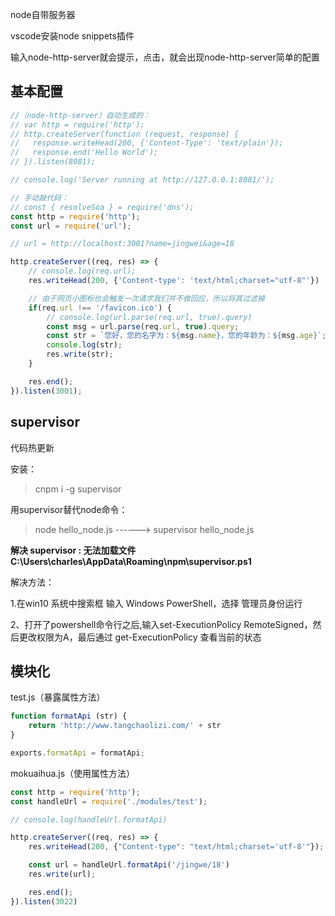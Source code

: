 node自带服务器

vscode安装node snippets插件

输入node-http-server就会提示，点击，就会出现node-http-server简单的配置

## 基本配置

~~~js
//（node-http-server）自动生成的：
// var http = require('http');
// http.createServer(function (request, response) {
//   response.writeHead(200, {'Content-Type': 'text/plain'});
//   response.end('Hello World');
// }).listen(8081);

// console.log('Server running at http://127.0.0.1:8081/');

// 手动敲代码：
// const { resolveSoa } = require('dns');
const http = require('http');
const url = require('url');

// url = http://localhost:3001?name=jingwei&age=18

http.createServer((req, res) => {
    // console.log(req.url);
    res.writeHead(200, {'Content-type': 'text/html;charset="utf-8"'})

    // 由于网页小图标也会触发一次请求我们并不做回应，所以将其过滤掉
    if(req.url !== '/favicon.ico') {
        // console.log(url.parse(req.url, true).query)
        const msg = url.parse(req.url, true).query;
        const str = `您好，您的名字为：${msg.name}，您的年龄为：${msg.age}`;
        console.log(str);
        res.write(str);
    }

    res.end();    
}).listen(3001);

~~~

## supervisor

代码热更新

安装：

> cnpm i -g supervisor

用supervisor替代node命令：

> node hello_node.js  ------>   supervisor hello_node.js 



**解决 supervisor : 无法加载文件 C:\Users\charles\AppData\Roaming\npm\supervisor.ps1**

解决方法：

1.在win10 系统中搜索框 输入 Windows PowerShell，选择 管理员身份运行

2、打开了powershell命令行之后,输入set-ExecutionPolicy RemoteSigned，然后更改权限为A，最后通过 get-ExecutionPolicy 查看当前的状态

## 模块化

test.js（暴露属性方法）

~~~js
function formatApi (str) {
    return 'http://www.tangchaolizi.com/' + str
}

exports.formatApi = formatApi;
~~~

mokuaihua.js（使用属性方法）

~~~js
const http = require('http');
const handleUrl = require('./modules/test');

// console.log(handleUrl.formatApi)

http.createServer((req, res) => {
    res.writeHead(200, {"Content-type": "text/html;charset='utf-8'"});

    const url = handleUrl.formatApi('/jingwe/18')
    res.write(url);

    res.end();
}).listen(3022)
~~~

